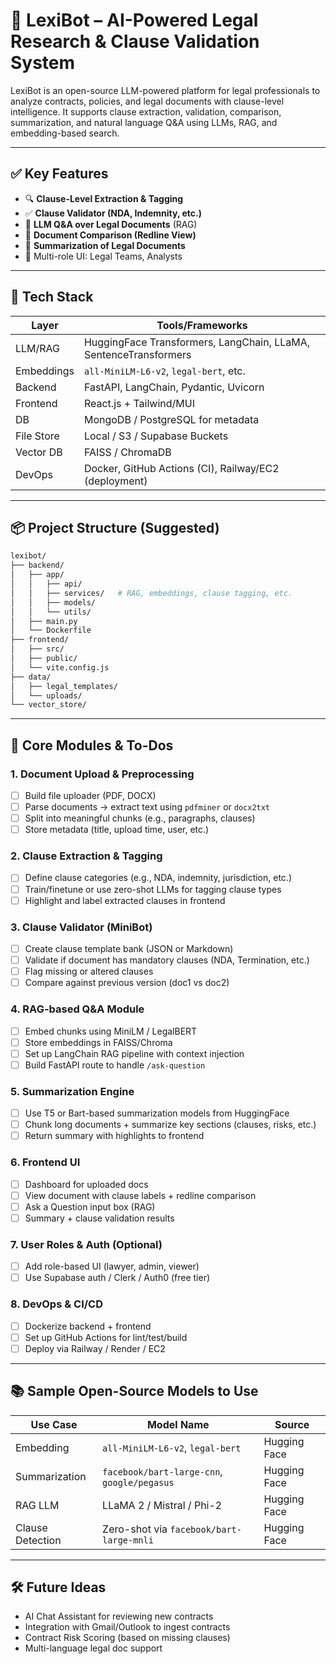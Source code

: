# 🚀 LexiBot – AI-Powered Legal Research & Clause Validation System

LexiBot is an open-source LLM-powered platform for legal professionals to analyze contracts, policies, and legal documents with clause-level intelligence. It supports clause extraction, validation, comparison, summarization, and natural language Q&A using LLMs, RAG, and embedding-based search.

---

## ✅ Key Features

- 🔍 **Clause-Level Extraction & Tagging**  
- ✅ **Clause Validator (NDA, Indemnity, etc.)**
- 🧠 **LLM Q&A over Legal Documents** (RAG)
- 📄 **Document Comparison (Redline View)**
- 🧾 **Summarization of Legal Documents**
- 👥 Multi-role UI: Legal Teams, Analysts

---

## 🧱 Tech Stack

| Layer       | Tools/Frameworks |
|------------|------------------|
| LLM/RAG    | HuggingFace Transformers, LangChain, LLaMA, SentenceTransformers |
| Embeddings | `all-MiniLM-L6-v2`, `legal-bert`, etc. |
| Backend    | FastAPI, LangChain, Pydantic, Uvicorn |
| Frontend   | React.js + Tailwind/MUI |
| DB         | MongoDB / PostgreSQL for metadata |
| File Store | Local / S3 / Supabase Buckets |
| Vector DB  | FAISS / ChromaDB |
| DevOps     | Docker, GitHub Actions (CI), Railway/EC2 (deployment) |

---

## 📦 Project Structure (Suggested)

```bash
lexibot/
├── backend/
│   ├── app/
│   │   ├── api/
│   │   ├── services/   # RAG, embeddings, clause tagging, etc.
│   │   ├── models/
│   │   └── utils/
│   ├── main.py
│   └── Dockerfile
├── frontend/
│   ├── src/
│   ├── public/
│   └── vite.config.js
├── data/
│   ├── legal_templates/
│   └── uploads/
└── vector_store/
```

---

## 📌 Core Modules & To-Dos

### 1. **Document Upload & Preprocessing**
- [ ] Build file uploader (PDF, DOCX)
- [ ] Parse documents → extract text using `pdfminer` or `docx2txt`
- [ ] Split into meaningful chunks (e.g., paragraphs, clauses)
- [ ] Store metadata (title, upload time, user, etc.)

### 2. **Clause Extraction & Tagging**
- [ ] Define clause categories (e.g., NDA, indemnity, jurisdiction, etc.)
- [ ] Train/finetune or use zero-shot LLMs for tagging clause types
- [ ] Highlight and label extracted clauses in frontend

### 3. **Clause Validator (MiniBot)**
- [ ] Create clause template bank (JSON or Markdown)
- [ ] Validate if document has mandatory clauses (NDA, Termination, etc.)
- [ ] Flag missing or altered clauses
- [ ] Compare against previous version (doc1 vs doc2)

### 4. **RAG-based Q&A Module**
- [ ] Embed chunks using MiniLM / LegalBERT
- [ ] Store embeddings in FAISS/Chroma
- [ ] Set up LangChain RAG pipeline with context injection
- [ ] Build FastAPI route to handle `/ask-question`

### 5. **Summarization Engine**
- [ ] Use T5 or Bart-based summarization models from HuggingFace
- [ ] Chunk long documents + summarize key sections (clauses, risks, etc.)
- [ ] Return summary with highlights to frontend

### 6. **Frontend UI**
- [ ] Dashboard for uploaded docs
- [ ] View document with clause labels + redline comparison
- [ ] Ask a Question input box (RAG)
- [ ] Summary + clause validation results

### 7. **User Roles & Auth (Optional)**
- [ ] Add role-based UI (lawyer, admin, viewer)
- [ ] Use Supabase auth / Clerk / Auth0 (free tier)

### 8. **DevOps & CI/CD**
- [ ] Dockerize backend + frontend
- [ ] Set up GitHub Actions for lint/test/build
- [ ] Deploy via Railway / Render / EC2

---

## 📚 Sample Open-Source Models to Use

| Use Case            | Model Name                                | Source         |
|---------------------|--------------------------------------------|----------------|
| Embedding           | `all-MiniLM-L6-v2`, `legal-bert`           | Hugging Face   |
| Summarization       | `facebook/bart-large-cnn`, `google/pegasus`| Hugging Face   |
| RAG LLM             | LLaMA 2 / Mistral / Phi-2                   | Hugging Face   |
| Clause Detection    | Zero-shot via `facebook/bart-large-mnli`   | Hugging Face   |

---

## 🛠️ Future Ideas

- AI Chat Assistant for reviewing new contracts
- Integration with Gmail/Outlook to ingest contracts
- Contract Risk Scoring (based on missing clauses)
- Multi-language legal doc support
